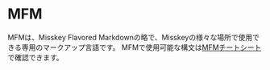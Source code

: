 # MFM
MFMは、Misskey Flavored Markdownの略で、Misskeyの様々な場所で使用できる専用のマークアップ言語です。
MFMで使用可能な構文は[MFMチートシート](/mfm-cheat-sheet)で確認できます。
